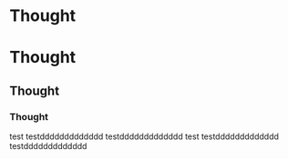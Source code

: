 # Thought
# Thought
## Thought
### Thought

test
testddddddddddddd
testddddddddddddd
test
testddddddddddddd
testddddddddddddd
